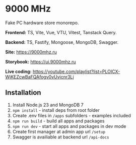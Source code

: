 # 9000 MHz

Fake PC hardware store monorepo.

**Frontend:** TS, Vite, Vue, VTU, Vitest, Tanstack Query.

**Backend:** TS, Fastify, Mongoose, MongoDB, Swagger.

**Site:** https://9000mhz.ru

**Storybook:** https://ui.9000mhz.ru

**Live coding:** https://youtube.com/playlist?list=PLOICX-WjKEZcwBaFQAfogv0vUvjcnr3Lj

## Installation

1. Install Node.js 23 and MongoDB 7
2. `npm install` - install deps from root folder
3. Create .env files in `/apps` subfolders - examples included
4. `npm run build` - build all apps and packages
5. `npm run dev` - start all apps and packages in dev mode
6. Create first manager at admin app url `/setup`
7. Swagger is availiable at backend url `/api-docs`
